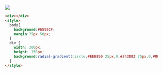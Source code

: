 ![](https://cssbattle.dev/targets/3.png)
```html
<div></div>
<style>
  body{
    background:#6592CF;
    margin:75px 50px;
  }
  div {
    width: 300px;
    height: 150px;
    background:radial-gradient(circle,#EEB850 25px,0,#243D83 75px,0,#0000 125px,#243D83 125px);
  }
</style>
```
